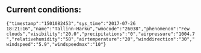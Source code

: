 ## Current conditions: 
 ``` {"timestamp":"1501082453","sys_time":"2017-07-26 18:21:16","name":"Tallinn-Harku","wmocode":"26038","phenomenon":"Few clouds","visibility":"20.0","precipitations":"0","airpressure":"1004.7","relativehumidity":"58","airtemperature":"20","winddirection":"30","windspeed":"5.9","windspeedmax":"10"} ```

